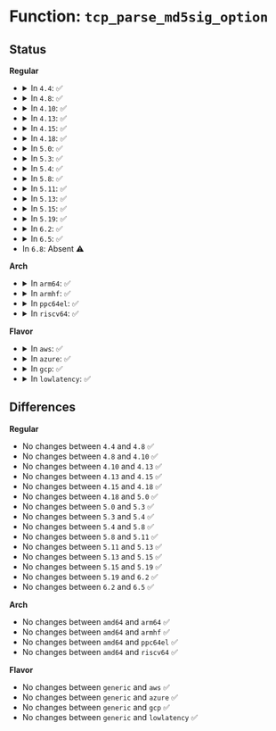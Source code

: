 # Function: <code>tcp_parse_md5sig_option</code>

## Status
<b>Regular</b>
<ul>
<li>
<details>
<summary>In <code>4.4</code>: ✅</summary>

```c
const u8 *tcp_parse_md5sig_option(const struct tcphdr *th);
```

**Collision:** Unique Global

**Inline:** No

**Transformation:** False

**Instances:**

```
In net/ipv4/tcp_input.c (ffffffff8176a930)
Location: net/ipv4/tcp_input.c:3856
Inline: False
Direct callers:
  - net/ipv4/tcp_ipv4.c:tcp_v4_inbound_md5_hash
  - net/ipv4/tcp_ipv4.c:tcp_v4_send_reset
  - net/ipv4/tcp_ipv4.c:tcp_v4_send_reset
  - net/ipv6/tcp_ipv6.c:tcp_v6_inbound_md5_hash
  - net/ipv6/tcp_ipv6.c:tcp_v6_send_reset
  - net/ipv6/tcp_ipv6.c:tcp_v6_send_reset
```
**Symbols:**

```
ffffffff8176a930-ffffffff8176a9a0: tcp_parse_md5sig_option (STB_GLOBAL)
```
</details>
</li>
<li>
<details>
<summary>In <code>4.8</code>: ✅</summary>

```c
const u8 *tcp_parse_md5sig_option(const struct tcphdr *th);
```

**Collision:** Unique Global

**Inline:** No

**Transformation:** False

**Instances:**

```
In net/ipv4/tcp_input.c (ffffffff817d73a0)
Location: net/ipv4/tcp_input.c:3914
Inline: False
Direct callers:
  - net/ipv4/tcp_ipv4.c:tcp_v4_inbound_md5_hash
  - net/ipv4/tcp_ipv4.c:tcp_v4_send_reset
  - net/ipv4/tcp_ipv4.c:tcp_v4_send_reset
  - net/ipv6/tcp_ipv6.c:tcp_v6_send_reset
  - net/ipv6/tcp_ipv6.c:tcp_v6_send_reset
  - net/ipv6/tcp_ipv6.c:tcp_v6_inbound_md5_hash
```
**Symbols:**

```
ffffffff817d73a0-ffffffff817d7409: tcp_parse_md5sig_option (STB_GLOBAL)
```
</details>
</li>
<li>
<details>
<summary>In <code>4.10</code>: ✅</summary>

```c
const u8 *tcp_parse_md5sig_option(const struct tcphdr *th);
```

**Collision:** Unique Global

**Inline:** No

**Transformation:** False

**Instances:**

```
In net/ipv4/tcp_input.c (ffffffff81807470)
Location: net/ipv4/tcp_input.c:3930
Inline: False
Direct callers:
  - net/ipv4/tcp_ipv4.c:tcp_v4_inbound_md5_hash
  - net/ipv4/tcp_ipv4.c:tcp_v4_send_reset
  - net/ipv4/tcp_ipv4.c:tcp_v4_send_reset
  - net/ipv6/tcp_ipv6.c:tcp_v6_send_reset
  - net/ipv6/tcp_ipv6.c:tcp_v6_send_reset
  - net/ipv6/tcp_ipv6.c:tcp_v6_inbound_md5_hash
```
**Symbols:**

```
ffffffff81807470-ffffffff818074d9: tcp_parse_md5sig_option (STB_GLOBAL)
```
</details>
</li>
<li>
<details>
<summary>In <code>4.13</code>: ✅</summary>

```c
const u8 *tcp_parse_md5sig_option(const struct tcphdr *th);
```

**Collision:** Unique Global

**Inline:** No

**Transformation:** False

**Instances:**

```
In net/ipv4/tcp_input.c (ffffffff81827ba0)
Location: net/ipv4/tcp_input.c:3889
Inline: False
Direct callers:
  - net/ipv4/tcp_ipv4.c:tcp_v4_inbound_md5_hash
  - net/ipv4/tcp_ipv4.c:tcp_v4_send_reset
  - net/ipv4/tcp_ipv4.c:tcp_v4_send_reset
  - net/ipv6/tcp_ipv6.c:tcp_v6_send_reset
  - net/ipv6/tcp_ipv6.c:tcp_v6_send_reset
  - net/ipv6/tcp_ipv6.c:tcp_v6_inbound_md5_hash
```
**Symbols:**

```
ffffffff81827ba0-ffffffff81827c10: tcp_parse_md5sig_option (STB_GLOBAL)
```
</details>
</li>
<li>
<details>
<summary>In <code>4.15</code>: ✅</summary>

```c
const u8 *tcp_parse_md5sig_option(const struct tcphdr *th);
```

**Collision:** Unique Global

**Inline:** No

**Transformation:** False

**Instances:**

```
In net/ipv4/tcp_input.c (ffffffff818a7190)
Location: net/ipv4/tcp_input.c:3856
Inline: False
Direct callers:
  - net/ipv4/tcp_ipv4.c:tcp_v4_inbound_md5_hash
  - net/ipv4/tcp_ipv4.c:tcp_v4_send_reset
  - net/ipv4/tcp_ipv4.c:tcp_v4_send_reset
  - net/ipv6/tcp_ipv6.c:tcp_v6_send_reset
  - net/ipv6/tcp_ipv6.c:tcp_v6_send_reset
  - net/ipv6/tcp_ipv6.c:tcp_v6_inbound_md5_hash
```
**Symbols:**

```
ffffffff818a7190-ffffffff818a7200: tcp_parse_md5sig_option (STB_GLOBAL)
```
</details>
</li>
<li>
<details>
<summary>In <code>4.18</code>: ✅</summary>

```c
const u8 *tcp_parse_md5sig_option(const struct tcphdr *th);
```

**Collision:** Unique Global

**Inline:** No

**Transformation:** False

**Instances:**

```
In net/ipv4/tcp_input.c (ffffffff818fc3f0)
Location: net/ipv4/tcp_input.c:3940
Inline: False
Direct callers:
  - net/ipv4/tcp_ipv4.c:tcp_v4_inbound_md5_hash
  - net/ipv4/tcp_ipv4.c:tcp_v4_send_reset
  - net/ipv4/tcp_ipv4.c:tcp_v4_send_reset
  - net/ipv6/tcp_ipv6.c:tcp_v6_send_reset
  - net/ipv6/tcp_ipv6.c:tcp_v6_send_reset
  - net/ipv6/tcp_ipv6.c:tcp_v6_inbound_md5_hash
```
**Symbols:**

```
ffffffff818fc3f0-ffffffff818fc458: tcp_parse_md5sig_option (STB_GLOBAL)
```
</details>
</li>
<li>
<details>
<summary>In <code>5.0</code>: ✅</summary>

```c
const u8 *tcp_parse_md5sig_option(const struct tcphdr *th);
```

**Collision:** Unique Global

**Inline:** No

**Transformation:** False

**Instances:**

```
In net/ipv4/tcp_input.c (ffffffff8192a430)
Location: net/ipv4/tcp_input.c:3939
Inline: False
Direct callers:
  - net/ipv4/tcp_ipv4.c:tcp_v4_inbound_md5_hash
  - net/ipv4/tcp_ipv4.c:tcp_v4_inbound_md5_hash
  - net/ipv4/tcp_ipv4.c:tcp_v4_send_reset
  - net/ipv4/tcp_ipv4.c:tcp_v4_send_reset
  - net/ipv6/tcp_ipv6.c:tcp_v6_send_reset
  - net/ipv6/tcp_ipv6.c:tcp_v6_send_reset
  - net/ipv6/tcp_ipv6.c:tcp_v6_inbound_md5_hash
  - net/ipv6/tcp_ipv6.c:tcp_v6_inbound_md5_hash
```
**Symbols:**

```
ffffffff8192a430-ffffffff8192a498: tcp_parse_md5sig_option (STB_GLOBAL)
```
</details>
</li>
<li>
<details>
<summary>In <code>5.3</code>: ✅</summary>

```c
const u8 *tcp_parse_md5sig_option(const struct tcphdr *th);
```

**Collision:** Unique Global

**Inline:** No

**Transformation:** False

**Instances:**

```
In net/ipv4/tcp_input.c (ffffffff8198d5f0)
Location: net/ipv4/tcp_input.c:3956
Inline: False
Direct callers:
  - net/ipv4/tcp_ipv4.c:tcp_v4_inbound_md5_hash
  - net/ipv4/tcp_ipv4.c:tcp_v4_inbound_md5_hash
  - net/ipv4/tcp_ipv4.c:tcp_v4_send_reset
  - net/ipv6/tcp_ipv6.c:tcp_v6_send_reset
  - net/ipv6/tcp_ipv6.c:tcp_v6_inbound_md5_hash
  - net/ipv6/tcp_ipv6.c:tcp_v6_inbound_md5_hash
```
**Symbols:**

```
ffffffff8198d5f0-ffffffff8198d658: tcp_parse_md5sig_option (STB_GLOBAL)
```
</details>
</li>
<li>
<details>
<summary>In <code>5.4</code>: ✅</summary>

```c
const u8 *tcp_parse_md5sig_option(const struct tcphdr *th);
```

**Collision:** Unique Global

**Inline:** No

**Transformation:** False

**Instances:**

```
In net/ipv4/tcp_input.c (ffffffff819c3f50)
Location: net/ipv4/tcp_input.c:4006
Inline: False
Direct callers:
  - net/ipv4/tcp_ipv4.c:tcp_v4_inbound_md5_hash
  - net/ipv4/tcp_ipv4.c:tcp_v4_inbound_md5_hash
  - net/ipv4/tcp_ipv4.c:tcp_v4_send_reset
  - net/ipv6/tcp_ipv6.c:tcp_v6_send_reset
  - net/ipv6/tcp_ipv6.c:tcp_v6_inbound_md5_hash
  - net/ipv6/tcp_ipv6.c:tcp_v6_inbound_md5_hash
```
**Symbols:**

```
ffffffff819c3f50-ffffffff819c3fb8: tcp_parse_md5sig_option (STB_GLOBAL)
```
</details>
</li>
<li>
<details>
<summary>In <code>5.8</code>: ✅</summary>

```c
const u8 *tcp_parse_md5sig_option(const struct tcphdr *th);
```

**Collision:** Unique Global

**Inline:** No

**Transformation:** False

**Instances:**

```
In net/ipv4/tcp_input.c (ffffffff81aaf600)
Location: net/ipv4/tcp_input.c:4000
Inline: False
Direct callers:
  - net/ipv4/tcp_ipv4.c:tcp_v4_inbound_md5_hash
  - net/ipv4/tcp_ipv4.c:tcp_v4_inbound_md5_hash
  - net/ipv4/tcp_ipv4.c:tcp_v4_send_reset
  - net/ipv6/tcp_ipv6.c:tcp_v6_send_reset
  - net/ipv6/tcp_ipv6.c:tcp_v6_inbound_md5_hash
  - net/ipv6/tcp_ipv6.c:tcp_v6_inbound_md5_hash
```
**Symbols:**

```
ffffffff81aaf600-ffffffff81aaf672: tcp_parse_md5sig_option (STB_GLOBAL)
```
</details>
</li>
<li>
<details>
<summary>In <code>5.11</code>: ✅</summary>

```c
const u8 *tcp_parse_md5sig_option(const struct tcphdr *th);
```

**Collision:** Unique Global

**Inline:** No

**Transformation:** False

**Instances:**

```
In net/ipv4/tcp_input.c (ffffffff81aba650)
Location: net/ipv4/tcp_input.c:4136
Inline: False
Direct callers:
  - net/ipv4/tcp_ipv4.c:tcp_v4_inbound_md5_hash
  - net/ipv4/tcp_ipv4.c:tcp_v4_inbound_md5_hash
  - net/ipv4/tcp_ipv4.c:tcp_v4_send_reset
  - net/ipv6/tcp_ipv6.c:tcp_v6_send_reset
  - net/ipv6/tcp_ipv6.c:tcp_v6_inbound_md5_hash
  - net/ipv6/tcp_ipv6.c:tcp_v6_inbound_md5_hash
```
**Symbols:**

```
ffffffff81aba650-ffffffff81aba6c2: tcp_parse_md5sig_option (STB_GLOBAL)
```
</details>
</li>
<li>
<details>
<summary>In <code>5.13</code>: ✅</summary>

```c
const u8 *tcp_parse_md5sig_option(const struct tcphdr *th);
```

**Collision:** Unique Global

**Inline:** No

**Transformation:** False

**Instances:**

```
In net/ipv4/tcp_input.c (ffffffff81aa5940)
Location: net/ipv4/tcp_input.c:4143
Inline: False
Direct callers:
  - net/ipv4/tcp_ipv4.c:tcp_v4_inbound_md5_hash
  - net/ipv4/tcp_ipv4.c:tcp_v4_inbound_md5_hash
  - net/ipv4/tcp_ipv4.c:tcp_v4_send_reset
  - net/ipv6/tcp_ipv6.c:tcp_v6_send_reset
  - net/ipv6/tcp_ipv6.c:tcp_v6_inbound_md5_hash
  - net/ipv6/tcp_ipv6.c:tcp_v6_inbound_md5_hash
```
**Symbols:**

```
ffffffff81aa5940-ffffffff81aa59af: tcp_parse_md5sig_option (STB_GLOBAL)
```
</details>
</li>
<li>
<details>
<summary>In <code>5.15</code>: ✅</summary>

```c
const u8 *tcp_parse_md5sig_option(const struct tcphdr *th);
```

**Collision:** Unique Global

**Inline:** No

**Transformation:** False

**Instances:**

```
In net/ipv4/tcp_input.c (ffffffff81b61c90)
Location: net/ipv4/tcp_input.c:4177
Inline: False
Direct callers:
  - net/ipv4/tcp_ipv4.c:tcp_v4_inbound_md5_hash
  - net/ipv4/tcp_ipv4.c:tcp_v4_inbound_md5_hash
  - net/ipv4/tcp_ipv4.c:tcp_v4_send_reset
  - net/ipv6/tcp_ipv6.c:tcp_v6_send_reset
  - net/ipv6/tcp_ipv6.c:tcp_v6_inbound_md5_hash
  - net/ipv6/tcp_ipv6.c:tcp_v6_inbound_md5_hash
```
**Symbols:**

```
ffffffff81b61c90-ffffffff81b61cff: tcp_parse_md5sig_option (STB_GLOBAL)
```
</details>
</li>
<li>
<details>
<summary>In <code>5.19</code>: ✅</summary>

```c
const u8 *tcp_parse_md5sig_option(const struct tcphdr *th);
```

**Collision:** Unique Global

**Inline:** No

**Transformation:** False

**Instances:**

```
In net/ipv4/tcp_input.c (ffffffff81cf0710)
Location: net/ipv4/tcp_input.c:4195
Inline: False
Direct callers:
  - net/ipv4/tcp.c:tcp_inbound_md5_hash
  - net/ipv4/tcp.c:tcp_inbound_md5_hash
  - net/ipv4/tcp_ipv4.c:tcp_v4_send_reset
  - net/ipv4/tcp_ipv4.c:tcp_v4_send_reset
  - net/ipv6/tcp_ipv6.c:tcp_v6_send_reset
  - net/ipv6/tcp_ipv6.c:tcp_v6_send_reset
```
**Symbols:**

```
ffffffff81cf0710-ffffffff81cf078a: tcp_parse_md5sig_option (STB_GLOBAL)
```
</details>
</li>
<li>
<details>
<summary>In <code>6.2</code>: ✅</summary>

```c
const u8 *tcp_parse_md5sig_option(const struct tcphdr *th);
```

**Collision:** Unique Global

**Inline:** No

**Transformation:** False

**Instances:**

```
In net/ipv4/tcp_input.c (ffffffff81eb4d60)
Location: net/ipv4/tcp_input.c:4209
Inline: False
Direct callers:
  - net/ipv4/tcp.c:tcp_inbound_md5_hash
  - net/ipv4/tcp_ipv4.c:tcp_v4_send_reset
  - net/ipv4/tcp_ipv4.c:tcp_v4_send_reset
  - net/ipv6/tcp_ipv6.c:tcp_v6_send_reset
  - net/ipv6/tcp_ipv6.c:tcp_v6_send_reset
```
**Symbols:**

```
ffffffff81eb4d60-ffffffff81eb4dda: tcp_parse_md5sig_option (STB_GLOBAL)
```
</details>
</li>
<li>
<details>
<summary>In <code>6.5</code>: ✅</summary>

```c
const u8 *tcp_parse_md5sig_option(const struct tcphdr *th);
```

**Collision:** Unique Global

**Inline:** No

**Transformation:** False

**Instances:**

```
In net/ipv4/tcp_input.c (ffffffff81f13190)
Location: net/ipv4/tcp_input.c:4214
Inline: False
Direct callers:
  - net/ipv4/tcp.c:tcp_inbound_md5_hash
  - net/ipv4/tcp_ipv4.c:tcp_v4_send_reset
  - net/ipv4/tcp_ipv4.c:tcp_v4_send_reset
  - net/ipv6/tcp_ipv6.c:tcp_v6_send_reset
  - net/ipv6/tcp_ipv6.c:tcp_v6_send_reset
```
**Symbols:**

```
ffffffff81f13190-ffffffff81f1320c: tcp_parse_md5sig_option (STB_GLOBAL)
```
</details>
</li>
<li>
In <code>6.8</code>: Absent ⚠️
</li>
</ul>
<b>Arch</b>
<ul>
<li>
<details>
<summary>In <code>arm64</code>: ✅</summary>

```c
const u8 *tcp_parse_md5sig_option(const struct tcphdr *th);
```

**Collision:** Unique Global

**Inline:** No

**Transformation:** False

**Instances:**

```
In net/ipv4/tcp_input.c (ffff800010c76bb8)
Location: net/ipv4/tcp_input.c:4006
Inline: False
Direct callers:
  - net/ipv4/tcp_ipv4.c:tcp_v4_inbound_md5_hash
  - net/ipv4/tcp_ipv4.c:tcp_v4_inbound_md5_hash
  - net/ipv4/tcp_ipv4.c:tcp_v4_send_reset
  - net/ipv4/tcp_ipv4.c:tcp_v4_send_reset
  - net/ipv6/tcp_ipv6.c:tcp_v6_send_reset
  - net/ipv6/tcp_ipv6.c:tcp_v6_inbound_md5_hash
  - net/ipv6/tcp_ipv6.c:tcp_v6_inbound_md5_hash
```
**Symbols:**

```
ffff800010c76bb8-ffff800010c76c54: tcp_parse_md5sig_option (STB_GLOBAL)
```
</details>
</li>
<li>
<details>
<summary>In <code>armhf</code>: ✅</summary>

```c
const u8 *tcp_parse_md5sig_option(const struct tcphdr *th);
```

**Collision:** Unique Global

**Inline:** No

**Transformation:** False

**Instances:**

```
In net/ipv4/tcp_input.c (c0d85218)
Location: net/ipv4/tcp_input.c:4006
Inline: False
Direct callers:
  - net/ipv4/tcp_ipv4.c:tcp_v4_inbound_md5_hash
  - net/ipv4/tcp_ipv4.c:tcp_v4_inbound_md5_hash
  - net/ipv4/tcp_ipv4.c:tcp_v4_send_reset
  - net/ipv6/tcp_ipv6.c:tcp_v6_send_reset
  - net/ipv6/tcp_ipv6.c:tcp_v6_inbound_md5_hash
  - net/ipv6/tcp_ipv6.c:tcp_v6_inbound_md5_hash
```
**Symbols:**

```
c0d85218-c0d852b4: tcp_parse_md5sig_option (STB_GLOBAL)
```
</details>
</li>
<li>
<details>
<summary>In <code>ppc64el</code>: ✅</summary>

```c
const u8 *tcp_parse_md5sig_option(const struct tcphdr *th);
```

**Collision:** Unique Global

**Inline:** No

**Transformation:** False

**Instances:**

```
In net/ipv4/tcp_input.c (c000000000d7e720)
Location: net/ipv4/tcp_input.c:4006
Inline: False
Direct callers:
  - net/ipv4/tcp_ipv4.c:tcp_v4_inbound_md5_hash
  - net/ipv4/tcp_ipv4.c:tcp_v4_inbound_md5_hash
  - net/ipv4/tcp_ipv4.c:tcp_v4_send_reset
  - net/ipv4/tcp_ipv4.c:tcp_v4_send_reset
  - net/ipv6/tcp_ipv6.c:tcp_v6_send_reset
  - net/ipv6/tcp_ipv6.c:tcp_v6_inbound_md5_hash
  - net/ipv6/tcp_ipv6.c:tcp_v6_inbound_md5_hash
```
**Symbols:**

```
c000000000d7e720-c000000000d7e7c0: tcp_parse_md5sig_option (STB_GLOBAL)
```
</details>
</li>
<li>
<details>
<summary>In <code>riscv64</code>: ✅</summary>

```c
const u8 *tcp_parse_md5sig_option(const struct tcphdr *th);
```

**Collision:** Unique Global

**Inline:** No

**Transformation:** False

**Instances:**

```
In net/ipv4/tcp_input.c (ffffffe0007d9c54)
Location: net/ipv4/tcp_input.c:4006
Inline: False
Direct callers:
  - net/ipv4/tcp_ipv4.c:tcp_v4_inbound_md5_hash
  - net/ipv4/tcp_ipv4.c:tcp_v4_inbound_md5_hash
  - net/ipv4/tcp_ipv4.c:tcp_v4_send_reset
  - net/ipv4/tcp_ipv4.c:tcp_v4_send_reset
  - net/ipv6/tcp_ipv6.c:tcp_v6_send_reset
  - net/ipv6/tcp_ipv6.c:tcp_v6_inbound_md5_hash
  - net/ipv6/tcp_ipv6.c:tcp_v6_inbound_md5_hash
```
**Symbols:**

```
ffffffe0007d9c54-ffffffe0007d9cd2: tcp_parse_md5sig_option (STB_GLOBAL)
```
</details>
</li>
</ul>
<b>Flavor</b>
<ul>
<li>
<details>
<summary>In <code>aws</code>: ✅</summary>

```c
const u8 *tcp_parse_md5sig_option(const struct tcphdr *th);
```

**Collision:** Unique Global

**Inline:** No

**Transformation:** False

**Instances:**

```
In net/ipv4/tcp_input.c (ffffffff81963dc0)
Location: net/ipv4/tcp_input.c:4006
Inline: False
Direct callers:
  - net/ipv4/tcp_ipv4.c:tcp_v4_inbound_md5_hash
  - net/ipv4/tcp_ipv4.c:tcp_v4_inbound_md5_hash
  - net/ipv4/tcp_ipv4.c:tcp_v4_send_reset
  - net/ipv6/tcp_ipv6.c:tcp_v6_send_reset
  - net/ipv6/tcp_ipv6.c:tcp_v6_inbound_md5_hash
  - net/ipv6/tcp_ipv6.c:tcp_v6_inbound_md5_hash
```
**Symbols:**

```
ffffffff81963dc0-ffffffff81963e28: tcp_parse_md5sig_option (STB_GLOBAL)
```
</details>
</li>
<li>
<details>
<summary>In <code>azure</code>: ✅</summary>

```c
const u8 *tcp_parse_md5sig_option(const struct tcphdr *th);
```

**Collision:** Unique Global

**Inline:** No

**Transformation:** False

**Instances:**

```
In net/ipv4/tcp_input.c (ffffffff8191d8b0)
Location: net/ipv4/tcp_input.c:4006
Inline: False
Direct callers:
  - net/ipv4/tcp_ipv4.c:tcp_v4_inbound_md5_hash
  - net/ipv4/tcp_ipv4.c:tcp_v4_inbound_md5_hash
  - net/ipv4/tcp_ipv4.c:tcp_v4_send_reset
  - net/ipv6/tcp_ipv6.c:tcp_v6_send_reset
  - net/ipv6/tcp_ipv6.c:tcp_v6_inbound_md5_hash
  - net/ipv6/tcp_ipv6.c:tcp_v6_inbound_md5_hash
```
**Symbols:**

```
ffffffff8191d8b0-ffffffff8191d918: tcp_parse_md5sig_option (STB_GLOBAL)
```
</details>
</li>
<li>
<details>
<summary>In <code>gcp</code>: ✅</summary>

```c
const u8 *tcp_parse_md5sig_option(const struct tcphdr *th);
```

**Collision:** Unique Global

**Inline:** No

**Transformation:** False

**Instances:**

```
In net/ipv4/tcp_input.c (ffffffff819ce590)
Location: net/ipv4/tcp_input.c:4006
Inline: False
Direct callers:
  - net/ipv4/tcp_ipv4.c:tcp_v4_inbound_md5_hash
  - net/ipv4/tcp_ipv4.c:tcp_v4_inbound_md5_hash
  - net/ipv4/tcp_ipv4.c:tcp_v4_send_reset
  - net/ipv6/tcp_ipv6.c:tcp_v6_send_reset
  - net/ipv6/tcp_ipv6.c:tcp_v6_inbound_md5_hash
  - net/ipv6/tcp_ipv6.c:tcp_v6_inbound_md5_hash
```
**Symbols:**

```
ffffffff819ce590-ffffffff819ce5f8: tcp_parse_md5sig_option (STB_GLOBAL)
```
</details>
</li>
<li>
<details>
<summary>In <code>lowlatency</code>: ✅</summary>

```c
const u8 *tcp_parse_md5sig_option(const struct tcphdr *th);
```

**Collision:** Unique Global

**Inline:** No

**Transformation:** False

**Instances:**

```
In net/ipv4/tcp_input.c (ffffffff819d8120)
Location: net/ipv4/tcp_input.c:4006
Inline: False
Direct callers:
  - net/ipv4/tcp_ipv4.c:tcp_v4_inbound_md5_hash
  - net/ipv4/tcp_ipv4.c:tcp_v4_inbound_md5_hash
  - net/ipv4/tcp_ipv4.c:tcp_v4_send_reset
  - net/ipv4/tcp_ipv4.c:tcp_v4_send_reset
  - net/ipv6/tcp_ipv6.c:tcp_v6_send_reset
  - net/ipv6/tcp_ipv6.c:tcp_v6_send_reset
  - net/ipv6/tcp_ipv6.c:tcp_v6_inbound_md5_hash
  - net/ipv6/tcp_ipv6.c:tcp_v6_inbound_md5_hash
```
**Symbols:**

```
ffffffff819d8120-ffffffff819d8188: tcp_parse_md5sig_option (STB_GLOBAL)
```
</details>
</li>
</ul>

## Differences
<b>Regular</b>
<ul>
<li>
No changes between <code>4.4</code> and <code>4.8</code> ✅
</li>
<li>
No changes between <code>4.8</code> and <code>4.10</code> ✅
</li>
<li>
No changes between <code>4.10</code> and <code>4.13</code> ✅
</li>
<li>
No changes between <code>4.13</code> and <code>4.15</code> ✅
</li>
<li>
No changes between <code>4.15</code> and <code>4.18</code> ✅
</li>
<li>
No changes between <code>4.18</code> and <code>5.0</code> ✅
</li>
<li>
No changes between <code>5.0</code> and <code>5.3</code> ✅
</li>
<li>
No changes between <code>5.3</code> and <code>5.4</code> ✅
</li>
<li>
No changes between <code>5.4</code> and <code>5.8</code> ✅
</li>
<li>
No changes between <code>5.8</code> and <code>5.11</code> ✅
</li>
<li>
No changes between <code>5.11</code> and <code>5.13</code> ✅
</li>
<li>
No changes between <code>5.13</code> and <code>5.15</code> ✅
</li>
<li>
No changes between <code>5.15</code> and <code>5.19</code> ✅
</li>
<li>
No changes between <code>5.19</code> and <code>6.2</code> ✅
</li>
<li>
No changes between <code>6.2</code> and <code>6.5</code> ✅
</li>
</ul>
<b>Arch</b>
<ul>
<li>
No changes between <code>amd64</code> and <code>arm64</code> ✅
</li>
<li>
No changes between <code>amd64</code> and <code>armhf</code> ✅
</li>
<li>
No changes between <code>amd64</code> and <code>ppc64el</code> ✅
</li>
<li>
No changes between <code>amd64</code> and <code>riscv64</code> ✅
</li>
</ul>
<b>Flavor</b>
<ul>
<li>
No changes between <code>generic</code> and <code>aws</code> ✅
</li>
<li>
No changes between <code>generic</code> and <code>azure</code> ✅
</li>
<li>
No changes between <code>generic</code> and <code>gcp</code> ✅
</li>
<li>
No changes between <code>generic</code> and <code>lowlatency</code> ✅
</li>
</ul>
